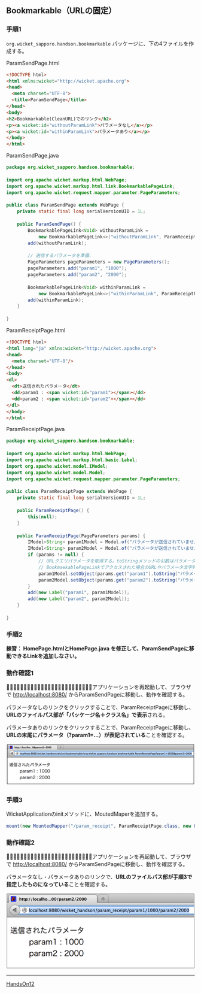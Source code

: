 ## Bookmarkable（URLの固定）

### 手順1

`org.wicket_sapporo.handson.bookmarkable` パッケージに、下の4ファイルを作成する。

ParamSendPage.html

```html
<!DOCTYPE html>
<html xmlns:wicket="http://wicket.apache.org">
<head>
  <meta charset="UTF-8">
  <title>ParamSendPage</title>
</head>
<body>
<h2>Bookmarkable(CleanURL)でのリンク</h2>
<p><a wicket:id="withoutParamLink">パラメータなし</a></p>
<p><a wicket:id="withinParamLink">パラメータあり</a></p>
</body>
</html>
```

ParamSendPage.java

```java
package org.wicket_sapporo.handson.bookmarkable;

import org.apache.wicket.markup.html.WebPage;
import org.apache.wicket.markup.html.link.BookmarkablePageLink;
import org.apache.wicket.request.mapper.parameter.PageParameters;

public class ParamSendPage extends WebPage {
	private static final long serialVersionUID = 1L;

	public ParamSendPage() {
		BookmarkablePageLink<Void> withoutParamLink =
			new BookmarkablePageLink<>("withoutParamLink", ParamReceiptPage.class);
		add(withoutParamLink);

		// 送信するパラメータを準備.
		PageParameters pageParameters = new PageParameters();
		pageParameters.add("param1", "1000");
		pageParameters.add("param2", "2000");

		BookmarkablePageLink<Void> withinParamLink =
			new BookmarkablePageLink<>("withinParamLink", ParamReceiptPage.class, pageParameters);
		add(withinParamLink);
	}

}
```

ParamReceiptPage.html

```html
<!DOCTYPE html>
<html lang="ja" xmlns:wicket="http://wicket.apache.org">
<head>
  <meta charset="UTF-8"/>
</head>
<body>
<dl>
  <dt>送信されたパラメータ</dt>
  <dd>param1 : <span wicket:id="param1"></span></dd>
  <dd>param2 : <span wicket:id="param2"></span></dd>
</dl>
</body>
</html>
```

ParamReceiptPage.java

```java
package org.wicket_sapporo.handson.bookmarkable;

import org.apache.wicket.markup.html.WebPage;
import org.apache.wicket.markup.html.basic.Label;
import org.apache.wicket.model.IModel;
import org.apache.wicket.model.Model;
import org.apache.wicket.request.mapper.parameter.PageParameters;

public class ParamReceiptPage extends WebPage {
	private static final long serialVersionUID = 1L;

	public ParamReceiptPage() {
		this(null);
	}

	public ParamReceiptPage(PageParameters params) {
		IModel<String> param1Model = Model.of("パラメータが送信されていません");
		IModel<String> param2Model = Model.of("パラメータが送信されていません");
		if (params != null) {
			// URLクエリパラメータを取得する。toStringメソッドの引数はパラメータの値が無いときの初期値.
			// BookmaekablePageLinkでアクセスされた場合のURLやパラメータ文字列形式の設定は WebApplication クラスのサブクラスで行います.
			param1Model.setObject(params.get("param1").toString("パラメータがありません"));
			param2Model.setObject(params.get("param2").toString("パラメータがありません"));
		}
		add(new Label("param1", param1Model));
		add(new Label("param2", param2Model));
	}

}
```
### 手順2

**練習： HomePage.htmlとHomePage.java を修正して、ParamSendPageに移動できるLinkを追加しなさい。**

### 動作確認1

􏰘􏰙􏰒􏰏􏰚􏰎􏰛􏰁􏰑􏰜􏰝􏰉􏰊􏰞􏰟􏰈􏰐􏰌􏰓􏰠􏰠􏰄􏰍􏰡􏰀アプリケーションを再起動して、ブラウザで [http://localhost:8080/](http://localhost:8080/)  からParamSendPageに移動し、動作を確認する。

パラメータなしのリンクをクリックすることで、ParamReceiptPageに移動し、**URLのファイルパス部が「パッケージ名＋クラス名」で表示**される。

パラメータありのリンクをクリックすることで、ParamReceiptPageに移動し、**URLの末尾にパラメータ（?param1=...）が表記されている**ことを確認する。


![fig11a](./fig11a.png)

### 手順3

WicketApplicationのinitメソッドに、MoutedMaperを追加する。

```java
mount(new MountedMapper("/param_receipt", ParamReceiptPage.class, new UrlPathPageParametersEncoder()));
```

### 動作確認2

􏰘􏰙􏰒􏰏􏰚􏰎􏰛􏰁􏰑􏰜􏰝􏰉􏰊􏰞􏰟􏰈􏰐􏰌􏰓􏰠􏰠􏰄􏰍􏰡􏰀アプリケーションを再起動して、ブラウザで [http://localhost:8080/](http://localhost:8080/)  からParamSendPageに移動し、動作を確認する。

パラメータなし・パラメータありのリンクで、**URLのファイルパス部が手順3で指定したものになっている**ことを確認する。

![fig11b](./fig11b.png)

----

[HandsOn12](HandsOn12.md)